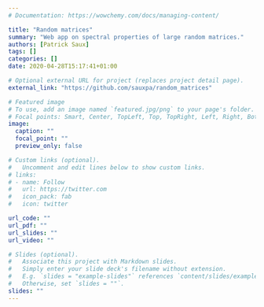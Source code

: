 ```yaml
---
# Documentation: https://wowchemy.com/docs/managing-content/

title: "Random matrices"
summary: "Web app on spectral properties of large random matrices."
authors: [Patrick Saux]
tags: []
categories: []
date: 2020-04-28T15:17:41+01:00

# Optional external URL for project (replaces project detail page).
external_link: "https://github.com/sauxpa/random_matrices"

# Featured image
# To use, add an image named `featured.jpg/png` to your page's folder.
# Focal points: Smart, Center, TopLeft, Top, TopRight, Left, Right, BottomLeft, Bottom, BottomRight.
image:
  caption: ""
  focal_point: ""
  preview_only: false

# Custom links (optional).
#   Uncomment and edit lines below to show custom links.
# links:
# - name: Follow
#   url: https://twitter.com
#   icon_pack: fab
#   icon: twitter

url_code: ""
url_pdf: ""
url_slides: ""
url_video: ""

# Slides (optional).
#   Associate this project with Markdown slides.
#   Simply enter your slide deck's filename without extension.
#   E.g. `slides = "example-slides"` references `content/slides/example-slides.md`.
#   Otherwise, set `slides = ""`.
slides: ""
---
```


